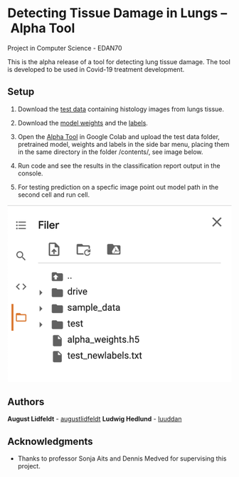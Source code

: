 # Detecting Tissue Damage in Lungs – Alpha Tool
Project in Computer Science - EDAN70

This is the alpha release of a tool for detecting lung tissue damage. The tool is developed to be used in Covid-19 treatment development. 


## Setup
1. Download the [test data](https://github.com/augustlidfeldt/EDAN70/blob/main/Alpha_Release/test) containing histology images from lungs tissue.

2. Download the [model weights](https://github.com/augustlidfeldt/EDAN70/blob/main/Alpha_Release/alpha_weights.h5) and the [labels](https://github.com/augustlidfeldt/EDAN70/blob/main/Alpha_Release/test_newlabels.txt).

3. Open the [Alpha Tool](https://github.com/augustlidfeldt/EDAN70/blob/main/Alpha_Release/Alpha1.ipynb) in Google Colab and upload the test data folder, pretrained model, weights and labels in the side bar menu, placing them in the same directory in the folder /contents/, see image below.

4. Run code and see the results in the classification report output in the console.

5. For testing prediction on a specfic image point out model path in the second cell and run cell.




![File structure](https://github.com/augustlidfeldt/EDAN70/blob/main/Alpha_Release/filestructure.jpg)

## Authors

**August Lidfeldt** - [augustlidfeldt](https://github.com/augustlidfeldt)
**Ludwig Hedlund** - [luuddan](https://github.com/luuddan)

## Acknowledgments

* Thanks to professor Sonja Aits and Dennis Medved for supervising this project.

